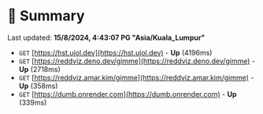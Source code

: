 # 📖 Summary
Last updated: **15/8/2024, 4:43:07 PG "Asia/Kuala_Lumpur"**

- `GET` [https://hst.ujol.dev](https://hst.ujol.dev) - **Up** (4196ms)
- `GET` [https://reddviz.deno.dev/gimme](https://reddviz.deno.dev/gimme) - **Up** (2718ms)
- `GET` [https://reddviz.amar.kim/gimme](https://reddviz.amar.kim/gimme) - **Up** (358ms)
- `GET` [https://dumb.onrender.com](https://dumb.onrender.com) - **Up** (339ms)
